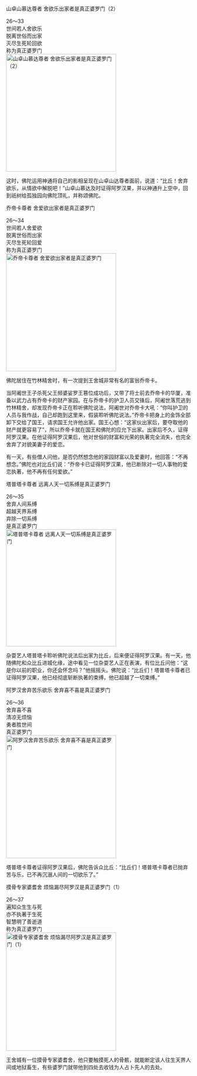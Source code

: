 山卓山慕达尊者 舍欲乐出家者是真正婆罗门（2）

<div class="e2">
<div>
26～33<br>
 世间若人舍欲乐<br>
 脱离世俗而出家<br>
 灭尽生死轮回欲<br>
 称为真正婆罗门
</div>
<img src="images/fjj-103-1.jpg" width="300" height="320" alt="山卓山慕达尊者 舍欲乐出家者是真正婆罗门（2）"/>
</div>

这时，佛陀运用神通将自己的影相呈现在山卓山达尊者面前，说道：“比丘！舍弃欲乐，从情欲中解脱吧！”山卓山慕达及时证得阿罗汉果，并以神通升上空中，回到祇树给孤独园向佛陀顶礼，并称颂佛陀。

乔帝卡尊者 舍爱欲出家者是真正婆罗门

<div class="e2">
<div>
26～34<br>
 世间若人舍爱欲<br>
 脱离世俗而出家<br>
 灭尽生死轮回爱<br>
 称为真正婆罗门
</div>
<img src="images/fjj-103-2.jpg" width="300" height="321" alt="乔帝卡尊者 舍爱欲出家者是真正婆罗门"/>
</div>

佛陀居住在竹林精舍时，有一次提到王舍城非常有名的富翁乔帝卡。

当阿阇世王子杀死父王频婆娑罗王篡位成功后，又带了将士前去乔帝卡的华厦，准备以武力占有乔帝卡的财产家园。在与乔帝卡的护卫人员交锋后，阿阇世落荒逃到竹林精舍，却发现乔帝卡正在聆听佛陀说法，阿阇世对乔帝卡大吼：“你叫护卫的人员与我作战，自己却跑到这里来，假装聆听佛陀说法。”乔帝卡把身上的金饰全部卸下交给了国王，请求国王允许他出家。国王心想：“这家伙出家后，要夺取他的财产就更容易了”，所以乔帝卡就在国王和佛陀的应允下出家。出家后不久，证得阿罗汉果。在他证得阿罗汉果后，他对世俗的财富和光荣的执著完全消失，也完全舍弃了对貌美妻子的爱恋。

有一天，有些僧人问他，是否仍然想念他的家园财富以及爱妻时，他回答：“不再想念。”佛陀也对比丘们说：“乔帝卡已证得阿罗汉果，他已断除对一切人事物的爱恋执著，他不再有任何爱欲。”

塔普塔卡尊者 远离人天一切系缚是真正婆罗门

<div class="e2">
<div>
26～35<br>
 舍弃人间系缚<br>
 超越天界系缚<br>
 弃除一切系缚<br>
 是真正婆罗门
</div>
<img src="images/fjj-103-3.jpg" width="300" height="318" alt="塔普塔卡尊者 远离人天一切系缚是真正婆罗门"/>
</div>

杂耍艺人塔普塔卡聆听佛陀说法后出家为比丘，后来便证得阿罗汉果。有一天，他随佛陀和众比丘进城化缘，途中看见一位杂耍艺人正在表演，有位比丘问他：“这是你以前的职业，你还会怀念吗？”他摇摇头。佛陀说：“比丘们！塔普塔卡尊者已证得阿罗汉果，他已经彻底斩断执著的束缚，他已超越了一切束缚。”

阿罗汉舍弃苦乐欲乐 舍弃喜不喜是真正婆罗门

<div class="e2">
<div>
26～36<br>
 舍弃喜不喜<br>
 清凉无烦恼<br>
 勇者胜世间<br>
 真正婆罗门
</div>
<img src="images/fjj-103-4.jpg" width="300" height="334" alt="阿罗汉舍弃苦乐欲乐 舍弃喜不喜是真正婆罗门"/>
</div>

塔普塔卡尊者证得阿罗汉果后，佛陀告诉众比丘：“比丘们！塔普塔卡尊者已抛弃苦与乐，已不再沉溺人间的一切欲乐了。”

摸骨专家婆耆舍 烦恼漏尽阿罗汉是真正婆罗门（1）

<div class="e2">
<div>
26～37<br>
 遍知众生生与死<br>
 亦不执著于生死<br>
 智慧明了善逝道<br>
 称为真正婆罗门
</div>
<img src="images/fjj-103-5.jpg" width="300" height="322" alt="摸骨专家婆耆舍 烦恼漏尽阿罗汉是真正婆罗门（1）"/>
</div>

王舍城有一位摸骨专家婆耆舍，他只要触摸死人的骨骸，就能断定该人往生天界人间或地狱畜生，有些婆罗门就带他到四处去收钱为人占卜先人的去处。
